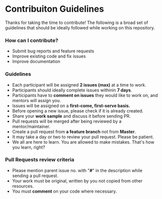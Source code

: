 # Contribuiton Guidelines

Thanks for taking the time to contribute! The following is a broad set of guidelines that should be ideally followed while working on this repository.

### How can I contribute?

- Submit bug reports and feature requests
- Improve existing code and fix issues
- Improve documentation

### Guidelines

- Each participant will be assigned **2 issues (max)** at a time to work.
- Participants should ideally complete issues withinin **7 days**.
- Participants have to **comment on issues** they would like to work on, and mentors will assign you.
- Issues will be assigned on a **first-come, first-serve basis.**
- Before opening a new issue, please check if it is already created.
- Share your **work sample** and discuss it before sending PR.
- Pull requests will be merged after being reviewed by a mentor/maintainer.
- Create a pull request from **a feature branch** not from **Master**.
- It may take a day or two to review your pull request. Please be patient.
- We all are here to learn. You are allowed to make mistakes. That's how you learn, right?

### Pull Requests review criteria

- Please mention parent issue no. with "**#**" in the description while sending a pull request.
- Your work must be original, written by you not copied from other resources.
- You must **comment** on your code where necessary.
